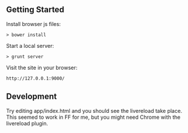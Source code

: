 ## Getting Started

Install browser js files:

    > bower install

Start a local server:

    > grunt server

Visit the site in your browser:

    http://127.0.0.1:9000/

## Development

Try editing app/index.html and you should see the livereload take
place.  This seemed to work in FF for me, but you might need Chrome
with the livereload plugin.
